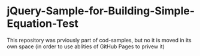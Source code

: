 # jQuery-Sample-for-Building-Simple-Equation-Test

This repository was prviously part of cod-samples, but no it is moved in its own space (in order to use ablities of GitHub Pages to privew it) 
